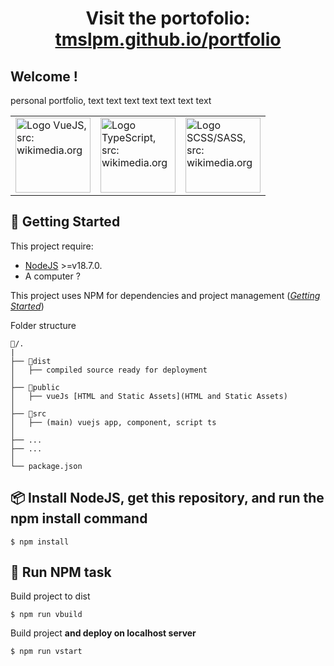 <div style="text-align:center" align="center">

# Visit the portofolio: [tmslpm.github.io/portfolio](https://tmslpm.github.io/portfolio/#/)

</div>

## Welcome !

personal portfolio, text  text  text  text  text  text  text 

<div style="text-align:center" align="center">
<table width="100%">
    <tr>
        <td>
            <a href="https://vuejs.org/" title="Open url: vuejs.org">
                <img width="120" src="https://upload.wikimedia.org/wikipedia/commons/thumb/9/95/Vue.js_Logo_2.svg/888px-Vue.js_Logo_2.svg.png" alt="Logo VueJS, src: wikimedia.org"/>
            </a>
        </td>  
        <td>
            <a href="https://www.typescriptlang.org/" title="Open url: typescriptlang.org">
                <img width="120" src="https://upload.wikimedia.org/wikipedia/commons/thumb/4/4c/Typescript_logo_2020.svg/2048px-Typescript_logo_2020.svg.png" alt="Logo TypeScript, src: wikimedia.org"/>
            </a>
        </td> 
        <td>
            <a href="https://sass-lang.com/" title="Open url: sass-lang.com">
                <img width="120" src="https://upload.wikimedia.org/wikipedia/commons/thumb/9/96/Sass_Logo_Color.svg/1200px-Sass_Logo_Color.svg.png" alt="Logo SCSS/SASS, src: wikimedia.org"/>
            </a>
        </td> 
    </tr>
</table>
</div>

## 🚦 Getting Started

This project require: 
- [NodeJS](https://nodejs.org/fr) >=v18.7.0.
- A computer ? 

This project uses NPM for dependencies and project management ([*Getting Started*](https://docs.npmjs.com/getting-started))

Folder structure
```
📂/. 
|
├── 📂dist
│   ├── compiled source ready for deployment
│   
├── 📂public
│   ├── vueJs [HTML and Static Assets](HTML and Static Assets)
│
├── 📂src
│   ├── (main) vuejs app, component, script ts
│
├── ...
├── ...
│
└── package.json
```

## 📦 Install NodeJS, get this repository, and run the npm install command

```
$ npm install
```

## 🧨 Run NPM task

Build project to dist
```
$ npm run vbuild
```

Build project **and deploy on localhost server**
```
$ npm run vstart
```